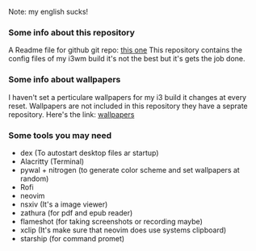 Note: my english sucks!

### Some info about this repository
A Readme file for github
git repo: [this one](https://github.com/santraj611/arch_i3wm.git)
This repository contains the config files of my i3wm build it's not the best but it's gets the job done.

### Some info about wallpapers
I haven't set a perticulare wallpapers for my i3 build it changes at every reset.
Wallpapers are not included in this repository they have a seprate repository. Here's the link: [wallpapers](https://github.com/santraj611/wallpapers.git)

### Some tools you may need
- dex (To autostart desktop files ar startup)
- Alacritty (Terminal)
- pywal + nitrogen (to generate color scheme and set wallpapers at random)
- Rofi
- neovim
- nsxiv (It's a image viewer)
- zathura (for pdf and epub reader)
- flameshot (for taking screenshots or recording maybe)
- xclip (It's make sure that neovim does use systems clipboard)
- starship (for command promet)
